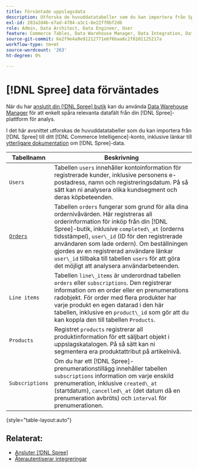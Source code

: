 ```yaml
---
title: Förväntade uppslagsdata
description: Utforska de huvuddatatabeller som du kan importera från Spry till ditt [!DNL Commerce Intelligence] konto.
exl-id: 203a2d4b-e7ad-4704-a3c1-8e22ff0bf2d6
role: Admin, Data Architect, Data Engineer, User
feature: Commerce Tables, Data Warehouse Manager, Data Integration, Data Import/Export
source-git-commit: 6e2f9e4a9e91212771e6f6baa8c2f8101125217a
workflow-type: tm+mt
source-wordcount: '263'
ht-degree: 0%

---
```


# [!DNL Spree] data förväntades

När du har [anslutit din [!DNL Spree] butik](../../../data-analyst/importing-data/integrations/spree.md) kan du använda [Data Warehouse Manager](../../data-warehouse-mgr/tour-dwm.md) för att enkelt spåra relevanta datafält från din [!DNL Spree]-plattform för analys.

I det här avsnittet utforskas de huvuddatatabeller som du kan importera från [!DNL Spree] till ditt [!DNL Commerce Intelligence]-konto, inklusive länkar till [ytterligare dokumentation](https://guides.spreecommerce.org/developer/addresses.html#address) om [!DNL Spree]-data.

| **Tabellnamn** | **Beskrivning** |
|-----|-----|
| `Users` | Tabellen `users` innehåller kontoinformation för registrerade kunder, inklusive personens e-postadress, namn och registreringsdatum. På så sätt kan ni analysera olika kundsegment och deras köpbeteenden. |
| [`Orders`](https://guides.spreecommerce.org/developer/orders.html#overview) | Tabellen `orders` fungerar som grund för alla dina ordernivåvärden. Här registreras all orderinformation för inköp från din [!DNL Spree]-butik, inklusive `completed\_at` (orderns tidsstämpel), `user\_id` (ID för den registrerade användaren som lade ordern). Om beställningen gjordes av en registrerad användare länkar `user\_id` tillbaka till tabellen `users` för att göra det möjligt att analysera användarbeteenden. |
| `Line items` | Tabellen `line\_items` är underordnad tabellen `orders` eller `subscriptions`. Den registrerar information om en order eller en prenumerations radobjekt. För order med flera produkter har varje produkt en egen datarad i den här tabellen, inklusive en `product\_id` som gör att du kan koppla den till tabellen `Products`. |
| `Products` | Registret `products` registrerar all produktinformation för ett säljbart objekt i uppslagskatalogen. På så sätt kan ni segmentera era produktattribut på artikelnivå. |
| `Subscriptions` | Om du har ett [!DNL Spree]-prenumerationstillägg innehåller tabellen `subscriptions` information om varje enskild prenumeration, inklusive `created\_at` (startdatum), `cancelled\_at` (det datum då en prenumeration avbröts) och `interval` för prenumerationen. |

{style="table-layout:auto"}

## Relaterat:

* [Ansluter  [!DNL Spree]](../integrations/spree.md)
* [Återautentiserar integreringar](https://experienceleague.adobe.com/docs/commerce-knowledge-base/kb/how-to/mbi-reauthenticating-integrations.html)
